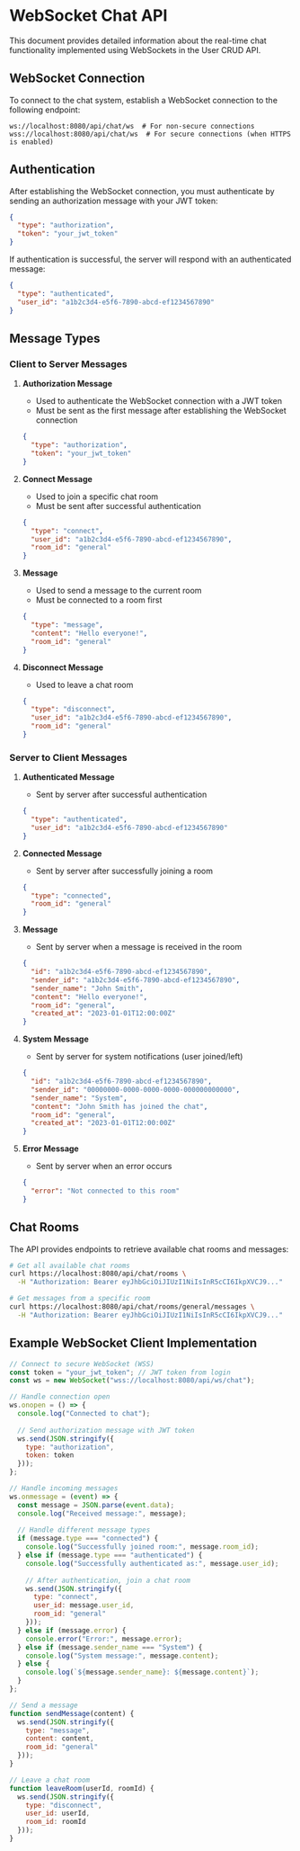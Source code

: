 # WebSocket Chat API

This document provides detailed information about the real-time chat functionality implemented using WebSockets in the User CRUD API.

## WebSocket Connection

To connect to the chat system, establish a WebSocket connection to the following endpoint:

```
ws://localhost:8080/api/chat/ws  # For non-secure connections
wss://localhost:8080/api/chat/ws  # For secure connections (when HTTPS is enabled)
```

## Authentication

After establishing the WebSocket connection, you must authenticate by sending an authorization message with your JWT token:

```json
{
  "type": "authorization",
  "token": "your_jwt_token"
}
```

If authentication is successful, the server will respond with an authenticated message:

```json
{
  "type": "authenticated",
  "user_id": "a1b2c3d4-e5f6-7890-abcd-ef1234567890"
}
```

## Message Types

### Client to Server Messages

1. **Authorization Message**
   - Used to authenticate the WebSocket connection with a JWT token
   - Must be sent as the first message after establishing the WebSocket connection
   ```json
   {
     "type": "authorization",
     "token": "your_jwt_token"
   }
   ```

2. **Connect Message**
   - Used to join a specific chat room
   - Must be sent after successful authentication
   ```json
   {
     "type": "connect",
     "user_id": "a1b2c3d4-e5f6-7890-abcd-ef1234567890",
     "room_id": "general"
   }
   ```

3. **Message**
   - Used to send a message to the current room
   - Must be connected to a room first
   ```json
   {
     "type": "message",
     "content": "Hello everyone!",
     "room_id": "general"
   }
   ```

4. **Disconnect Message**
   - Used to leave a chat room
   ```json
   {
     "type": "disconnect",
     "user_id": "a1b2c3d4-e5f6-7890-abcd-ef1234567890",
     "room_id": "general"
   }
   ```

### Server to Client Messages

1. **Authenticated Message**
   - Sent by server after successful authentication
   ```json
   {
     "type": "authenticated",
     "user_id": "a1b2c3d4-e5f6-7890-abcd-ef1234567890"
   }
   ```

2. **Connected Message**
   - Sent by server after successfully joining a room
   ```json
   {
     "type": "connected",
     "room_id": "general"
   }
   ```

3. **Message**
   - Sent by server when a message is received in the room
   ```json
   {
     "id": "a1b2c3d4-e5f6-7890-abcd-ef1234567890",
     "sender_id": "a1b2c3d4-e5f6-7890-abcd-ef1234567890",
     "sender_name": "John Smith",
     "content": "Hello everyone!",
     "room_id": "general",
     "created_at": "2023-01-01T12:00:00Z"
   }
   ```

4. **System Message**
   - Sent by server for system notifications (user joined/left)
   ```json
   {
     "id": "a1b2c3d4-e5f6-7890-abcd-ef1234567890",
     "sender_id": "00000000-0000-0000-0000-000000000000",
     "sender_name": "System",
     "content": "John Smith has joined the chat",
     "room_id": "general",
     "created_at": "2023-01-01T12:00:00Z"
   }
   ```

5. **Error Message**
   - Sent by server when an error occurs
   ```json
   {
     "error": "Not connected to this room"
   }
   ```

## Chat Rooms

The API provides endpoints to retrieve available chat rooms and messages:

```bash
# Get all available chat rooms
curl https://localhost:8080/api/chat/rooms \
  -H "Authorization: Bearer eyJhbGciOiJIUzI1NiIsInR5cCI6IkpXVCJ9..."

# Get messages from a specific room
curl https://localhost:8080/api/chat/rooms/general/messages \
  -H "Authorization: Bearer eyJhbGciOiJIUzI1NiIsInR5cCI6IkpXVCJ9..."
```

## Example WebSocket Client Implementation

```javascript
// Connect to secure WebSocket (WSS)
const token = "your_jwt_token"; // JWT token from login
const ws = new WebSocket("wss://localhost:8080/api/ws/chat");

// Handle connection open
ws.onopen = () => {
  console.log("Connected to chat");
  
  // Send authorization message with JWT token
  ws.send(JSON.stringify({
    type: "authorization",
    token: token
  }));
};

// Handle incoming messages
ws.onmessage = (event) => {
  const message = JSON.parse(event.data);
  console.log("Received message:", message);
  
  // Handle different message types
  if (message.type === "connected") {
    console.log("Successfully joined room:", message.room_id);
  } else if (message.type === "authenticated") {
    console.log("Successfully authenticated as:", message.user_id);
    
    // After authentication, join a chat room
    ws.send(JSON.stringify({
      type: "connect",
      user_id: message.user_id,
      room_id: "general"
    }));
  } else if (message.error) {
    console.error("Error:", message.error);
  } else if (message.sender_name === "System") {
    console.log("System message:", message.content);
  } else {
    console.log(`${message.sender_name}: ${message.content}`);
  }
};

// Send a message
function sendMessage(content) {
  ws.send(JSON.stringify({
    type: "message",
    content: content,
    room_id: "general"
  }));
}

// Leave a chat room
function leaveRoom(userId, roomId) {
  ws.send(JSON.stringify({
    type: "disconnect",
    user_id: userId,
    room_id: roomId
  }));
}
```